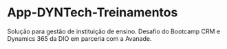 # App-DYNTech-Treinamentos
Solução para gestão de instituição de ensino. Desafio do Bootcamp CRM e Dynamics 365 da DIO em parceria com a Avanade.
